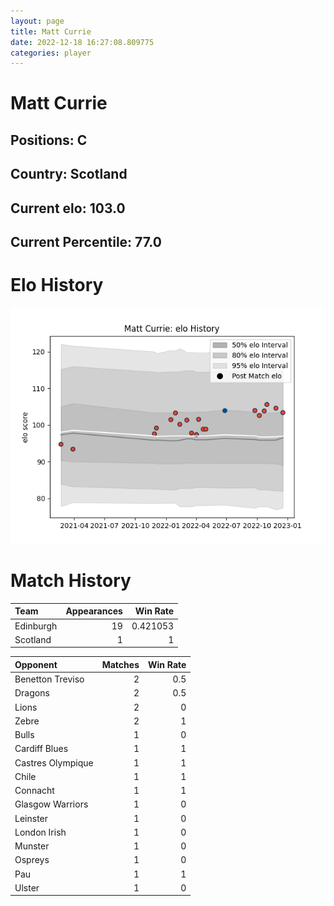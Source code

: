 ```yaml
---  
layout: page  
title: Matt Currie  
date: 2022-12-18 16:27:08.809775  
categories: player  
---
```

# Matt Currie

## Positions: C

## Country: Scotland

## Current elo: 103.0

## Current Percentile: 77.0

# Elo History


![elo history](history_MattCurrie.png)
# Match History


| Team      |   Appearances |   Win Rate |
|:----------|--------------:|-----------:|
| Edinburgh |            19 |   0.421053 |
| Scotland  |             1 |   1        |

| Opponent          |   Matches |   Win Rate |
|:------------------|----------:|-----------:|
| Benetton Treviso  |         2 |        0.5 |
| Dragons           |         2 |        0.5 |
| Lions             |         2 |        0   |
| Zebre             |         2 |        1   |
| Bulls             |         1 |        0   |
| Cardiff Blues     |         1 |        1   |
| Castres Olympique |         1 |        1   |
| Chile             |         1 |        1   |
| Connacht          |         1 |        1   |
| Glasgow Warriors  |         1 |        0   |
| Leinster          |         1 |        0   |
| London Irish      |         1 |        0   |
| Munster           |         1 |        0   |
| Ospreys           |         1 |        0   |
| Pau               |         1 |        1   |
| Ulster            |         1 |        0   |